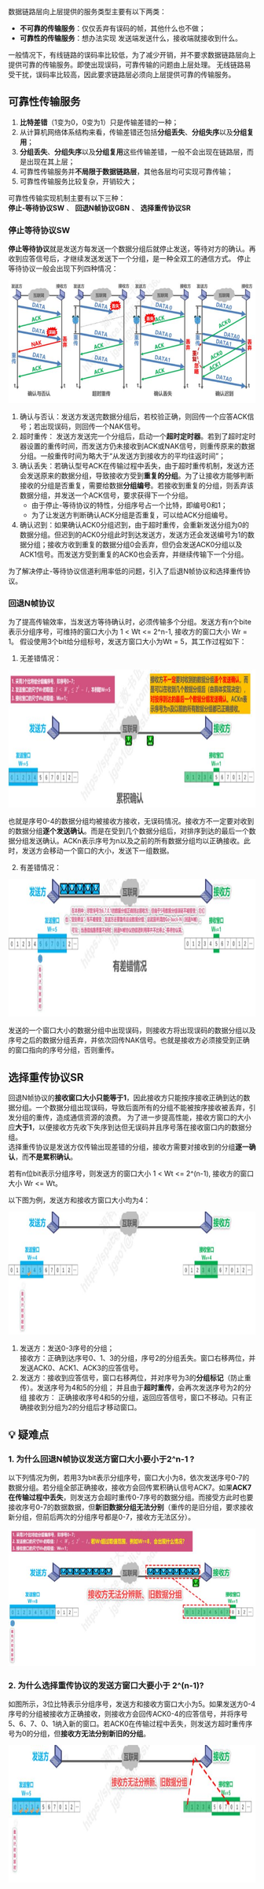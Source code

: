 数据链路层向上层提供的服务类型主要有以下两类：
- **不可靠的传输服务**：仅仅丢弃有误码的帧，其他什么也不做；
- **可靠性的传输服务**：想办法实现 发送端发送什么，接收端就接收到什么。

一般情况下，有线链路的误码率比较低，为了减少开销，并不要求数据链路层向上提供可靠的传输服务。即使出现误码，可靠传输的问题由上层处理。
无线链路易受干扰，误码率比较高，因此要求链路层必须向上层提供可靠的传输服务。

## 可靠性传输服务
1. **比特差错**（1变为0，0变为1）只是传输差错的一种；
2. 从计算机网络体系结构来看，传输差错还包括**分组丢失**、**分组失序**以及**分组复用**；
3. **分组丢失**、**分组失序**以及**分组复用**这些传输差错，一般不会出现在链路层，而是出现在其上层；
4. 可靠性传输服务并**不局限于数据链路层**，其他各层均可实现可靠传输；
5. 可靠性传输服务比较复杂，开销较大；

可靠性传输实现机制主要有以下三种：  
**停止-等待协议SW**	、	**回退N帧协议GBN**	、	**选择重传协议SR**

### 停止等待协议SW
**停止等待协议**就是发送方每发送一个数据分组后就停止发送，等待对方的确认。再收到应答信号后，才继续发送发送下一个分组，是一种全双工的通信方式。
停止等待协议一般会出现下列四种情况：
<div align=left><img width="600" height="250" src="./images/停止等待协议.JPG"/></div>

1. 确认与否认：发送方发送完数据分组后，若校验正确，则回传一个应答ACK信号；若出现误码，则回传一个NAK信号。
2. 超时重传： 发送方发送完一个分组后，启动一个**超时定时器**。若到了超时定时器设置的重传时间，而发送方仍未接收到ACK或NAK信号，则重传原来的数据分组。一般重传时间为略大于“从发送方到接收方的平均往返时间”；
3. 确认丢失：若确认型号ACK在传输过程中丢失，由于超时重传机制，发送方还会发送原来的数据分组，导致接收方受到**重复的分组**。为了让接收方能够判断接收的分组是否重复，需要给数据**分组编号**。若接收到重复的分组，则丢弃该数据分组，并发送一个ACK信号，要求获得下一个分组。
	- 由于停止-等待协议的特性，分组序号占一个比特，即编号0和1；
 	-  为了让发送方判断确认ACK分组是否重复，可以给ACK分组编号。
 4. 确认迟到：如果确认ACK0分组迟到，由于超时重传，会重新发送分组为0的数据分组。但迟到的ACK0分组此时到达发送方，发送方还会发送编号为1的数据分组；接收方收到重复的数据分组0会丢弃，但仍会发送ACK0分组以及ACK1信号。而发送方受到重复的ACK0也会丢弃，并继续传输下一个分组。

为了解决停止-等待协议信道利用率低的问题，引入了后退N帧协议和选择重传协议。

### 回退N帧协议
为了提高传输效率，当发送方等待确认时，必须传输多个分组。发送方有n个bite表示分组序号，可维持的窗口大小为 1 < Wt <= 2^n-1, 接收方的窗口大小 Wr = 1。
 假设使用3个bit给分组标号，发送方窗口大小为Wt = 5，其工作过程如下：
1. 无差错情况：
<div align=left><img width="700" height="280" src="./images/回退N帧协议-无差错情况.JPG"/></div>

也就是序号0-4的数据分组均被接收方接收，无误码情况。接收方不一定要对收到的数据分组**逐个发送确认**。而是在受到几个数据分组后，对排序到达的最后一个数据分组发送确认。ACKn表示序号为n以及之前的所有数据分组均以正确接收。此时，发送方会移动一个窗口的大小，发送下一组数据。

 2. 有差错情况：
 <div align=left><img width="700" height="280" src="./images/回退N帧协议-有差错情况.JPG"/></div>

发送的一个窗口大小的数据分组中出现误码，则接收方将出现误码的数据分组以及序号之后的数据分组丢弃，并依次回传NAK信号。也就是接收方必须接受到正确的窗口指向的序号分组，否则重传。

## 选择重传协议SR
回退N帧协议的**接收窗口大小只能等于1**，因此接收方只能按序接收正确到达的数据分组。一个数据分组出现误码，导致后面所有的分组不能被按序接收被丢弃，引发分组的重传，造成通信资源的浪费。
为了进一步提高性能，接收方窗口的大小应**大于1**，以便接收方先收下失序到达但无误码并且序号落在接收窗口内的数据分组。  
选择重传协议是发送方仅传输出现差错的分组，接收方需要对接收到的分组**逐一确认**，而**不是累积确认**。

若有n位bit表示分组序号，则发送方的窗口大小 1 < Wt <= 2^(n-1), 接收方的窗口大小 Wr <= Wt。

以下图为例，发送方和接收方窗口大小均为4：
<div align=left><img width="600" height="250" src="./images/选择重传协议.JPG"/></div>

1. 发送方：发送0-3序号的分组；  
   接收方：正确到达序号0、1、3的分组，序号2的分组丢失。窗口右移两位，并发送ACK0、ACK1、ACK3的应答信号。
2. 发送方：接收到应答信号，窗口右移两位，并对序号为3的**分组标记**（防止重传）。发送序号为4和5的分组； 并且由于**超时重传**，会再次发送序号为2的分组 
   接收方： 正确接收序号4和5的分组，返回应答信号，窗口不移动。只有正确接收到分组为2的分组后才移动窗口。



## :bulb:    疑难点
### 1. 为什么回退N帧协议发送方窗口大小要小于2^n-1 ?
以下列情况为例，若用3为bit表示分组序号，窗口大小为8，依次发送序号0-7的数据分组。若分组全部正确接收，接收方会回传累积确认信号ACK7。如果**ACK7在传输过程中丢失**，则发送方会超时重传0-7序号的数据分组。而接受方此时也要接收序号0-7的数据数据，但**新旧数据分组无法分别**（重传的是旧分组，要求接收新分组，但前后两次的分组序号都是0-7，接收方无法区分）。
 <div align=left><img width="700" height="280" src="./images/回退N帧协议-窗口大小.JPG"/></div>


###  2. 为什么选择重传协议的发送方窗口大要小于 2^(n-1)?
如图所示，3位比特表示分组序号，发送方和接收方窗口大小为5。如果发送方0-4序号的分组被接收方正确接收，则接收方会回传ACK0-4的应答信号，并将序号5、6、7、0、1纳入新的窗口。若ACK0在传输过程中丢失，则发送方超时重传序号为0的分组，但**接收方无法分别新旧的分组**。
 <div align=left><img width="700" height="280" src="./images/选择重传协议-窗口大小.JPG"/></div>
